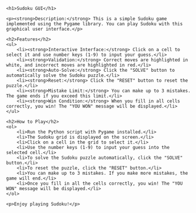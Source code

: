 <!DOCTYPE html>
<html>

<head>
    <title>Sudoku GUI README</title>
</head>

<body>

    <h1>Sudoku GUI</h1>

    <p><strong>Description:</strong> This is a simple Sudoku game implemented using the Pygame library. You can play Sudoku with this graphical user interface.</p>

    <h2>Features</h2>
    <ul>
        <li><strong>Interactive Interface:</strong> Click on a cell to select it and use number keys (1-9) to input your guess.</li>
        <li><strong>Validation:</strong> Correct moves are highlighted in white, and incorrect moves are highlighted in red.</li>
        <li><strong>Auto-Solve:</strong> Click the "SOLVE" button to automatically solve the Sudoku puzzle.</li>
        <li><strong>Reset:</strong> Click the "RESET" button to reset the puzzle.</li>
        <li><strong>Mistake Limit:</strong> You can make up to 3 mistakes. The game ends if you exceed this limit.</li>
        <li><strong>Win Condition:</strong> When you fill in all cells correctly, you win! The "YOU WON" message will be displayed.</li>
    </ul>

    <h2>How to Play</h2>
    <ol>
        <li>Run the Python script with Pygame installed.</li>
        <li>The Sudoku grid is displayed on the screen.</li>
        <li>Click on a cell in the grid to select it.</li>
        <li>Use the number keys (1-9) to input your guess into the selected cell.</li>
        <li>To solve the Sudoku puzzle automatically, click the "SOLVE" button.</li>
        <li>To reset the puzzle, click the "RESET" button.</li>
        <li>You can make up to 3 mistakes. If you make more mistakes, the game will end.</li>
        <li>Once you fill in all the cells correctly, you win! The "YOU WON" message will be displayed.</li>
    </ol>

    <p>Enjoy playing Sudoku!</p>

</body>

</html>
